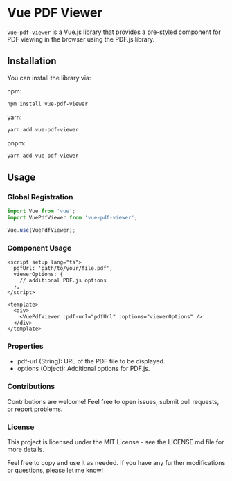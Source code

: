 # Vue PDF Viewer

`vue-pdf-viewer` is a Vue.js library that provides a pre-styled component for PDF viewing in the browser using the PDF.js library.


## Installation

You can install the library via:

npm:
```bash
npm install vue-pdf-viewer
```

yarn:
```bash
yarn add vue-pdf-viewer
```

pnpm:
```bash
yarn add vue-pdf-viewer
```


## Usage

### Global Registration

```javascript
import Vue from 'vue';
import VuePdfViewer from 'vue-pdf-viewer';

Vue.use(VuePdfViewer);
```


### Component Usage
```vue
<script setup lang="ts">
  pdfUrl: 'path/to/your/file.pdf',
  viewerOptions: {
    // additional PDF.js options
  },
</script>

<template>
  <div>
    <VuePdfViewer :pdf-url="pdfUrl" :options="viewerOptions" />
  </div>
</template>
```


### Properties

- pdf-url (String): URL of the PDF file to be displayed.
- options (Object): Additional options for PDF.js.


### Contributions
Contributions are welcome! Feel free to open issues, submit pull requests, or report problems.


### License
This project is licensed under the MIT License - see the LICENSE.md file for more details.

Feel free to copy and use it as needed. If you have any further modifications or questions, please let me know!
